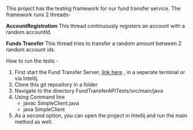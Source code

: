 This project has the testing framework for our fund transfer service.
The framework runs 2 threads-

__AccountRegistration__
This thread continuously registers an account with a random accountId.

__Funds Transfer__
This thread tries to transfer a random amount between 2 random account ids.

How to run the tests -  
1. First start the Fund Transfer Server, [link here](https://github.com/kvermun/FundTransferAPI) , in a seperate terminal or via Intellij.
2. Clone this git repository in a folder
3. Navigate to the directory FundTransferAPITests/src/main/java
4. Using Command line 
	* javac SimpleClient.java
 	* java SimpleClient
5. As a second option, you can open the project in Intellij and run the main method as well.
